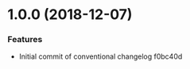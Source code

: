 <a name="1.0.0"></a>
# 1.0.0 (2018-12-07)


### Features

* Initial commit of conventional changelog f0bc40d



